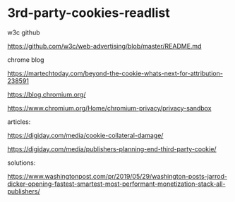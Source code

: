 # 3rd-party-cookies-readlist

w3c github

https://github.com/w3c/web-advertising/blob/master/README.md

chrome blog

https://martechtoday.com/beyond-the-cookie-whats-next-for-attribution-238591

https://blog.chromium.org/

https://www.chromium.org/Home/chromium-privacy/privacy-sandbox

articles:

https://digiday.com/media/cookie-collateral-damage/

https://digiday.com/media/publishers-planning-end-third-party-cookie/

solutions:

https://www.washingtonpost.com/pr/2019/05/29/washington-posts-jarrod-dicker-opening-fastest-smartest-most-performant-monetization-stack-all-publishers/
